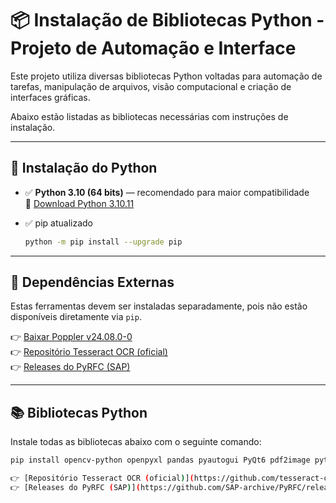 # 📦 Instalação de Bibliotecas Python - Projeto de Automação e Interface

Este projeto utiliza diversas bibliotecas Python voltadas para automação de tarefas, manipulação de arquivos, visão computacional e criação de interfaces gráficas.

Abaixo estão listadas as bibliotecas necessárias com instruções de instalação.

---

## 🐍 Instalação do Python

- ✅ **Python 3.10 (64 bits)** — recomendado para maior compatibilidade  
  🔗 [Download Python 3.10.11](https://www.python.org/downloads/release/python-31011/)

- ✅ pip atualizado  
  ```bash
  python -m pip install --upgrade pip
---

## 🔧 Dependências Externas

Estas ferramentas devem ser instaladas separadamente, pois não estão disponíveis diretamente via `pip`.

👉 [Baixar Poppler v24.08.0-0](https://github.com/oschwartz10612/poppler-windows/releases/tag/v24.08.0-0)  
👉 [Repositório Tesseract OCR (oficial)](https://github.com/tesseract-ocr/tesseract)  
👉 [Releases do PyRFC (SAP)](https://github.com/SAP-archive/PyRFC/releases)

---

## 📚 Bibliotecas Python

Instale todas as bibliotecas abaixo com o seguinte comando:

```bash
pip install opencv-python openpyxl pandas pyautogui PyQt6 pdf2image pytesseract

👉 [Repositório Tesseract OCR (oficial)](https://github.com/tesseract-ocr/tesseract)  
👉 [Releases do PyRFC (SAP)](https://github.com/SAP-archive/PyRFC/releases)